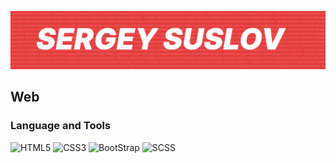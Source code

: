 [![Header](https://github.com/SBushiS/sbushis/blob/main/assets/header.png)](https://www.reg.ru/)

## Web  
### Language and Tools


![HTML5](https://img.shields.io/badge/-HTML5-e44d26?style=for-the-badge&logo=HTML5&logoColor=ffffff)
![CSS3](https://img.shields.io/badge/-CSS3-1799ea?style=for-the-badge&logo=HTML5&logoColor=ffffff)
![BootStrap](https://img.shields.io/badge/-BootStrap-673ab6?style=for-the-badge&logo=Bootstrap&logoColor=ffffff)
![SCSS](https://img.shields.io/badge/-SASS-c7558e?style=for-the-badge&logo=SASS&logoColor=ffffff)
